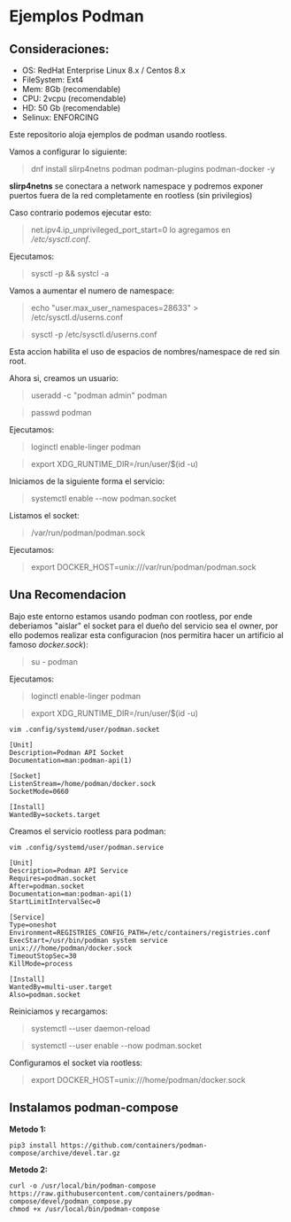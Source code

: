 Ejemplos Podman
====

## Consideraciones:

- OS: RedHat Enterprise Linux 8.x  / Centos 8.x
- FileSystem: Ext4
- Mem: 8Gb (recomendable)
- CPU: 2vcpu (recomendable)
- HD: 50 Gb (recomendable)
- Selinux: ENFORCING

Este repositorio aloja ejemplos de podman usando rootless.

Vamos a configurar lo siguiente:

> dnf install slirp4netns podman podman-plugins podman-docker -y 

**slirp4netns** se conectara a  network namespace y podremos exponer puertos fuera de la red completamente en rootless (sin privilegios)

Caso contrario podemos ejecutar esto:

> net.ipv4.ip_unprivileged_port_start=0 lo agregamos en */etc/sysctl.conf*. 

Ejecutamos:

> sysctl -p && systcl -a

Vamos a aumentar el numero de namespace:

> echo "user.max_user_namespaces=28633" > /etc/sysctl.d/userns.conf 	 

> sysctl -p /etc/sysctl.d/userns.conf

Esta accion habilita el uso de espacios de nombres/namespace de red sin root.

Ahora si, creamos un usuario:

> useradd -c "podman admin" podman 

> passwd podman

Ejecutamos:

> loginctl enable-linger podman

> export XDG_RUNTIME_DIR=/run/user/$(id -u)


Iniciamos de la siguiente forma el servicio:

> systemctl enable --now podman.socket

Listamos el socket:

> /var/run/podman/podman.sock

Ejecutamos:

> export DOCKER_HOST=unix:///var/run/podman/podman.sock


## Una Recomendacion 

Bajo este entorno estamos usando podman con rootless, por ende deberiamos "aislar" el socket para el dueño del servicio sea el owner,
por ello podemos realizar esta configuracion (nos permitira hacer un artificio al famoso *docker.sock*):

> su - podman 

Ejecutamos:

> loginctl enable-linger podman

> export XDG_RUNTIME_DIR=/run/user/$(id -u)


```
vim .config/systemd/user/podman.socket

[Unit]
Description=Podman API Socket
Documentation=man:podman-api(1)
 
[Socket]
ListenStream=/home/podman/docker.sock
SocketMode=0660
 
[Install]
WantedBy=sockets.target
```

Creamos el servicio rootless para podman:

```
vim .config/systemd/user/podman.service

[Unit]
Description=Podman API Service
Requires=podman.socket
After=podman.socket
Documentation=man:podman-api(1)
StartLimitIntervalSec=0
 
[Service]
Type=oneshot
Environment=REGISTRIES_CONFIG_PATH=/etc/containers/registries.conf
ExecStart=/usr/bin/podman system service unix:///home/podman/docker.sock
TimeoutStopSec=30
KillMode=process
 
[Install]
WantedBy=multi-user.target
Also=podman.socket
```

Reiniciamos y recargamos:

> systemctl --user daemon-reload

> systemctl --user enable --now podman.socket

Configuramos el socket via rootless:

> export DOCKER_HOST=unix:///home/podman/docker.sock

## Instalamos podman-compose

**Metodo 1:**
```
pip3 install https://github.com/containers/podman-compose/archive/devel.tar.gz
```

**Metodo 2:**
```
curl -o /usr/local/bin/podman-compose https://raw.githubusercontent.com/containers/podman-compose/devel/podman_compose.py
chmod +x /usr/local/bin/podman-compose
```

